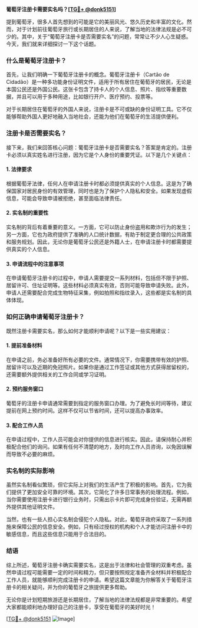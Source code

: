 **葡萄牙注册卡需要实名吗？[[TG💪+ @donk5151](https://t.me/s/donk5151)]**

提到葡萄牙，很多人首先想到的可能是它的美丽风光、悠久历史和丰富的文化。然而，对于计划前往葡萄牙旅行或长期居住的人来说，了解当地的法律法规是必不可少的。其中，关于“葡萄牙注册卡是否需要实名”的问题，常常让不少人心生疑惑。今天，我们就来详细探讨一下这个话题。

### 什么是葡萄牙注册卡？

首先，让我们明确一下葡萄牙注册卡的概念。葡萄牙注册卡（Cartão de Cidadão）是一种多功能身份证明文件，适用于所有居住在葡萄牙的居民，无论是本国公民还是外国公民。这张卡包含了持卡人的个人信息、照片、指纹等重要数据，并且可以用于多种用途，比如银行开户、医疗预约、投票等。

对于长期居住在葡萄牙的外国人来说，注册卡是不可或缺的身份证明工具。它不仅能够帮助外国人更好地融入当地社会，还能为他们在葡萄牙的生活提供便利。

### 注册卡是否需要实名？

接下来，我们来回答核心问题：葡萄牙注册卡是否需要实名？答案是肯定的。注册卡必须以真实姓名进行注册，因为它是个人身份的重要凭证。以下是几个关键点：

#### 1. 法律要求
根据葡萄牙法律，任何人在申请注册卡时都必须提供真实的个人信息。这是为了确保国家对居民身份的有效管理，同时也是为了保护个人隐私和安全。如果发现虚假信息，可能会导致申请被拒绝，甚至面临法律责任。

#### 2. 实名制的重要性
实名制的背后有着重要的意义。一方面，它可以防止身份盗用和欺诈行为的发生；另一方面，它也为政府提供了准确的人口统计数据，有助于制定更合理的公共政策和服务规划。因此，无论你是葡萄牙公民还是外籍人士，在申请注册卡时都需要提供真实的个人信息。

#### 3. 申请流程中的注意事项
在申请葡萄牙注册卡的过程中，申请人需要提交一系列材料，包括但不限于护照、居留许可、住址证明等。这些材料必须真实有效，否则可能导致申请失败。此外，申请人还需要配合完成生物特征采集，例如拍照和指纹录入，这些都是实名制的具体体现。

### 如何正确申请葡萄牙注册卡？

既然注册卡需要实名，那么如何才能顺利申请呢？以下是一些实用建议：

#### 1. 提前准备材料
在申请之前，务必准备好所有必要的文件。通常情况下，你需要携带有效的护照、居留许可以及近期的免冠照片。如果你是通过工作签证或其他方式获得居留权的，还需要额外提供相关的工作合同或学习证明。

#### 2. 预约服务窗口
葡萄牙的注册卡申请通常需要到指定的服务窗口办理。为了避免长时间等待，建议提前在网上预约时间。这样不仅可以节省时间，还可以提高办事效率。

#### 3. 配合工作人员
在申请过程中，工作人员可能会对你提供的信息进行核实。因此，请保持耐心并积极配合他们的询问。如果有任何不清楚的地方，及时向工作人员咨询，以免因误解而导致不必要的麻烦。

### 实名制的实际影响

虽然实名制看似繁琐，但它实际上对我们的生活产生了积极的影响。首先，它为我们提供了更加安全可靠的环境。其次，它简化了许多日常事务的处理流程。例如，当你需要使用注册卡进行银行业务时，只需出示卡片即可完成身份验证，无需再额外提供其他证明文件。

当然，也有一些人担心实名制会侵犯个人隐私。对此，葡萄牙政府采取了一系列措施来保障公民的信息安全。例如，只有经过授权的机构和个人才能访问注册卡中的敏感信息，而且这些信息只能用于合法目的。

### 结语

综上所述，葡萄牙注册卡确实需要实名，这是出于法律和社会管理的双重考虑。虽然申请过程可能需要一定的时间和精力，但只要按照规定准备齐全材料并积极配合工作人员，就能够顺利完成注册卡的申请。希望这篇文章能为你解答关于葡萄牙注册卡的相关疑问，并为你的葡萄牙之旅提供更多帮助。

无论你是计划短期旅游还是长期居住，了解当地的法律法规都是非常重要的。希望大家都能顺利地办理好自己的注册卡，享受在葡萄牙的美好时光！

[[TG💪+ @donk5151](https://t.me/s/donk5151) ![Image](https://i.postimg.cc/rwNCRYN7/Snipaste-2025-04-30-17-27-05.png)]